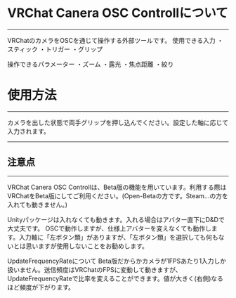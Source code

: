 # VRChat Canera OSC Controllについて
---
VRChatのカメラをOSCを通じて操作する外部ツールです。
使用できる入力
・スティック
・トリガー
・グリップ

操作できるパラメーター
・ズーム
・露光
・焦点距離
・絞り


# 使用方法
---
カメラを出した状態で両手グリップを押し込んでください。設定した軸に応じて入力されます。

---
## 注意点
---
VRChat Canera OSC Controllは、Beta版の機能を用いています。利用する際はVRChatをBeta版にしてご利用ください。(Open-Betaの方です。Steam...の方を入れても動きません。)

Unityパッケージは入れなくても動きます。入れる場合はアバター直下にD&Dで大丈夫です。
OSCで動作しますが、仕様上アバターを変えなくても動作します。入力軸に「左ボタン類」がありますが、「左ボタン類」を選択しても何もないとは思いますが使用しないことをお勧めします。

UpdateFrequencyRateについて
Beta版だからかカメラが1FPSあたり1入力しか扱いません。送信頻度はVRChatのFPSに変動して動きますが、UpdateFrequencyRateで比率を変えることができます。値が大きく(右側)なるほど頻度が下がります。
